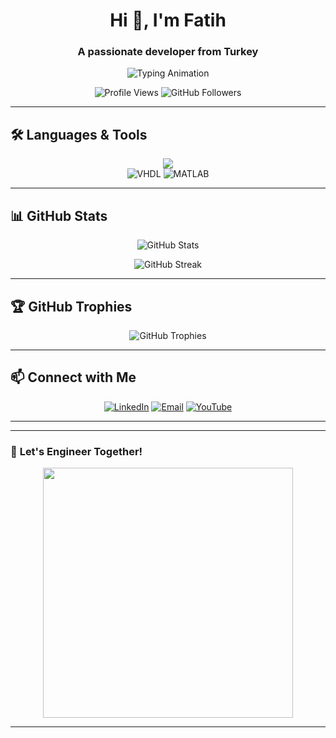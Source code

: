 <h1 align="center">Hi 👋, I'm Fatih</h1>
<h3 align="center">A passionate developer from Turkey</h3>

<p align="center">
  <img src="https://readme-typing-svg.herokuapp.com?font=Fira+Code&weight=500&size=22&pause=1000&color=32CD32&center=true&vCenter=true&width=435&lines=Embedded+Systems+Developer;FPGA+&+VHDL+Expert;AI+Enthusiast;Open+Source+Contributor;Love+Coding+%F0%9F%94%A8" alt="Typing Animation">
</p>

<p align="center">
  <img src="https://komarev.com/ghpvc/?username=mfatihg&label=Profile%20views&color=0e75b6&style=flat" alt="Profile Views">
  <img src="https://img.shields.io/github/followers/mfatihg?label=Followers&style=social" alt="GitHub Followers">
</p>

---

## 🛠️ **Languages & Tools**
<p align="center">
  <img src="https://skillicons.dev/icons?i=cpp,c,cs,python" />
  <br>
  <img src="https://img.shields.io/badge/-VHDL-00979D?style=for-the-badge&logo=vhdl&logoColor=white" alt="VHDL"/>
  <img src="https://img.shields.io/badge/-MATLAB-0076A8?style=for-the-badge&logo=mathworks&logoColor=white" alt="MATLAB"/>
</p>

---

## 📊 **GitHub Stats**
<p align="center">
  <img src="https://github-readme-stats.vercel.app/api?username=mfatihg&show_icons=true&theme=tokyonight" alt="GitHub Stats">
</p>

<p align="center">
  <img src="https://github-readme-streak-stats.herokuapp.com/?user=mfatihg&theme=tokyonight" alt="GitHub Streak">
</p>

---

## 🏆 **GitHub Trophies**
<p align="center">
  <img src="https://github-profile-trophy.vercel.app/?username=mfatihg&theme=darkhub" alt="GitHub Trophies">
</p>

---

## 📫 **Connect with Me**
<p align="center">
  <a href="https://linkedin.com/in/mfatihg"><img src="https://img.shields.io/badge/LinkedIn-0077B5.svg?&style=for-the-badge&logo=linkedin&logoColor=white" alt="LinkedIn"/></a>
  <a href="mailto:fatihgogus3@gmail.com"><img src="https://img.shields.io/badge/Gmail-D14836?style=for-the-badge&logo=gmail&logoColor=white" alt="Email"/></a>
  <a href="https://youtube.com/c/MehmetFatihGöğüş"><img src="https://img.shields.io/badge/YouTube-FF0000?style=for-the-badge&logo=youtube&logoColor=white" alt="YouTube"/></a>
</p>

---

---

### 🎯 **Let's Engineer Together!**
<p align="center">
  <img src="https://media.giphy.com/media/l1J9EdzfOSgfyueLm/giphy.gif" width="400px">
</p>

---
